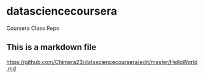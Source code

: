 datasciencecoursera
===================

Coursera Class Repo
## This is a markdown file
https://github.com/Chimera23/datasciencecoursera/edit/master/HelloWorld.md
